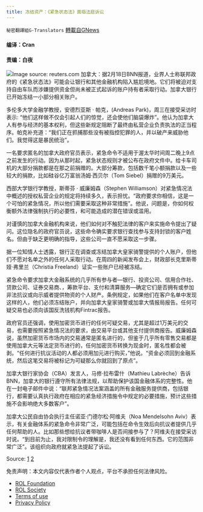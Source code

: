 ```yaml
---
title: 冻结资产：《紧急状态法》面临法庭诉讼
---
```

`秘密翻譯組G-Translators` [轉載自GNews](https://gnews.org/zh-hans/2027414/)

#### 编译：Cran

#### 责编：白夜
![](https://assets.gnews.org/wp-content/uploads/2022/02/16452259921.png)Image source: reuters.com
加拿大：据2月18日BNN报道，业界人士称联邦政府的《紧急状态法》可能会让银行和其他金融机构陷入尴尬境地。它们将被迫对支持自由车队而涉嫌提供资金但尚未被正式起诉的账户持有者采取行动。加拿大银行已开始冻结一小部分相关账户。

多伦多大学金融学教授，安德烈亚斯 · 帕克，(Andreas Park)，周三在接受采访时表示: “他们这样做不仅会引起人们的惊觉，还会使他们脑袋爆炸”。他认为加拿大人有参与经济的基本权利，但这些新规定阻断了最终由私营企业负责执法的正当程序。帕克补充道：“我们正在抓捕那些没有被指控犯罪的人，并以破产来威胁他们。我觉得这是暴民统治”。

一名要求匿名的加拿大政府官员表示，紧急命令不适用于渥太华时间周二晚上9点之前发生的行动。因为从那时起，紧急状态规则才被公布在政府文件中。给卡车司机的大部分捐款都是在那之前捐赠的。大部分筹款，包括数千笔小额捐款以及一些较大的捐款，比如硅谷亿万富翁汤姆·西贝尔（Tom Siebel）捐赠的9万美元。

西部大学银行学教授，斯蒂芬 · 威廉姆森（Stephen Williamson）对紧急情况法中概述的授权私营企业的规定将持续多久，表示担忧。“政府要求你相信，这是一个可怕的紧急情况，所以他们需要采取这种非常措施”。他说，问题是，你如何权衡额外法律强制执行的必要性，和可能造成的潜在错误或滥用。

对谨慎的加拿大金融机构来说，他们如何对不触犯法律的客户来实施命令提出了疑问。这位隐名的政府官员说，这些命令确实要求银行查找参与支持封锁的客户姓名。但由于缺乏更明确的指导，这些公司一直不愿采取这一步骤。

据一位知情人士透露，银行正在调查或冻结加拿大皇家骑警提供的个人账户，但他们不愿对名单之外的任何人采取行动。在周四的新闻发布会上，财政部长克里斯蒂娅·弗里兰（Christia Freeland）证实一些账户已经被冻结。

紧急命令要求加拿大金融系统的几乎所有参与者—银行、投资公司、信用合作社、贷款公司、证券交易商、，筹款平台、支付和清算服务—确定它们是否拥有或参加非法抗议或向示威者提供物资的个人财产。条例规定，如果他们在客户名单中发现这样的人，他们必须冻结账户，并向加拿大皇家骑警或加拿大情报局报告。任何可疑交易也必须向该国反洗钱机构Fintrac报告。

政府官员还强调，使用加密货币进行的任何可疑交易，尤其是超过1万美元的交易，也需要按照紧急情况法的要求，由交易平台或其他支付提供商报告。威廉姆森说，虽然加密货币市场内的交易通常是匿名进行的，但鉴于几乎所有零售交易都是使用加拿大元等法定货币进行的，任何加密货币转换为现金时，匿名性都会被剥。“任何进行抗议活动的人都必须用加元进行购买，”他说。“资金必须回到金融系统，然后这笔交易将被标记为可疑那么你就回到了原点”。

加拿大银行家协会（CBA）发言人，马修·拉布雷什（Mathieu Labrèche）告诉BNN，加拿大的银行遵守所有法律法规，以帮助保护该国金融体系的完整性。他在一封电子邮件中说：“联邦紧急情况法案涵盖的所有金融服务提供商，包括银行，都需要认真执行政府在相应的紧急经济措施令中规定的必要措施，预计这些措施不会影响绝大多数客户”。

加拿大公民自由协会执行主任诺亚·门德尔松·阿维夫（Noa Mendelsohn Aviv）表示，有关金融体系的紧急命令非常广泛，可能包括在命令生效后向抗议者提供几乎任何帮助的人。比如那些想给抗议者带咖啡人是否间接参与了？阿维夫在接受采访时说。“到目前为止，我对限制令的理解是，我还没有看到任何东西。它的范围非常广泛”。该组织向政府就紧急法提起了诉讼。

Source: [1](https://www.bnnbloomberg.ca/banks-in-awkward-position-to-enforce-emergencies-act-experts-1.1724514) [2](https://www.bnnbloomberg.ca/emergency-law-faces-court-fight-as-banks-freeze-assets-1.1724898)

 

免责声明：本文内容仅代表作者个人观点，平台不承担任何法律风险。

- [ROL Foundation](https://rolfoundation.org/)
- [ROL Society](https://rolsociety.org/)
- [Terms of use](https://gnews.org/terms-of-use-3/)
- [Privacy Policy](https://gnews.org/privacy-policy/)
